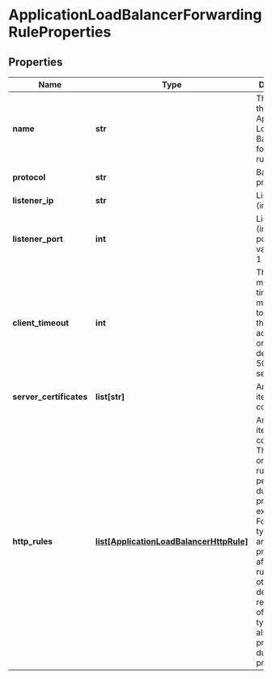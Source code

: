 # ApplicationLoadBalancerForwardingRuleProperties

## Properties
| Name | Type | Description | Notes |
| ------------ | ------------- | ------------- | ------------- |
| **name** | **str** | The name of the Application Load Balancer forwarding rule. |  |
| **protocol** | **str** | Balancing protocol |  |
| **listener_ip** | **str** | Listening (inbound) IP |  |
| **listener_port** | **int** | Listening (inbound) port number; valid range is 1 to 65535. |  |
| **client_timeout** | **int** | The maximum time in milliseconds to wait for the client to acknowledge or send data; default is 50,000 (50 seconds). | [optional]  |
| **server_certificates** | **list[str]** | Array of items in the collection. | [optional]  |
| **http_rules** | [**list[ApplicationLoadBalancerHttpRule]**](ApplicationLoadBalancerHttpRule.md) | An array of items in the collection. The original order of rules is perserved during processing, except for Forward-type rules are processed after the rules with other action defined. The relative order of Forward-type rules is also preserved during the processing. | [optional]  |


